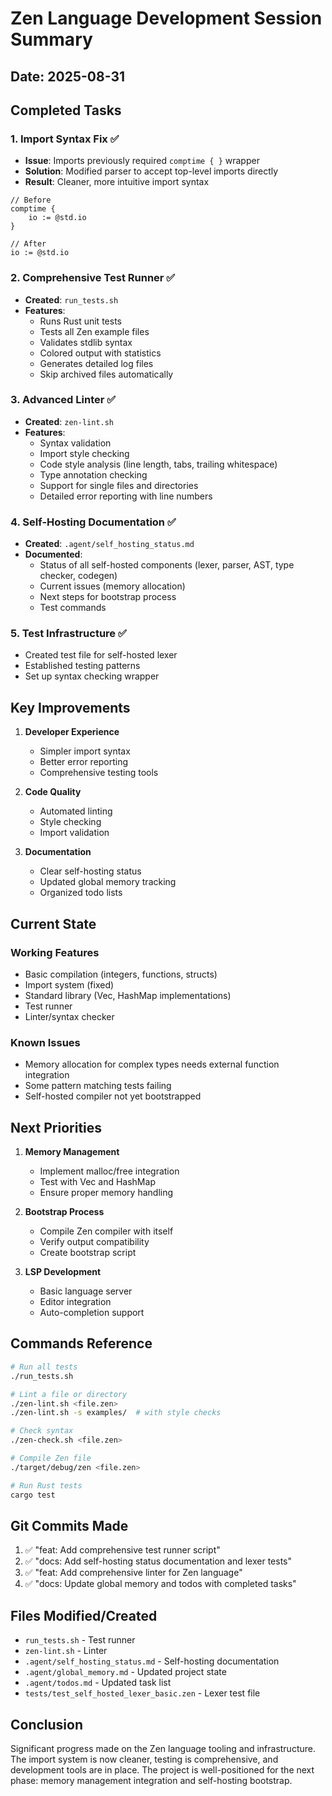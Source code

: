 # Zen Language Development Session Summary

## Date: 2025-08-31

## Completed Tasks

### 1. Import Syntax Fix ✅
- **Issue**: Imports previously required `comptime { }` wrapper
- **Solution**: Modified parser to accept top-level imports directly
- **Result**: Cleaner, more intuitive import syntax
```zen
// Before
comptime {
    io := @std.io
}

// After  
io := @std.io
```

### 2. Comprehensive Test Runner ✅
- **Created**: `run_tests.sh`
- **Features**:
  - Runs Rust unit tests
  - Tests all Zen example files
  - Validates stdlib syntax
  - Colored output with statistics
  - Generates detailed log files
  - Skip archived files automatically

### 3. Advanced Linter ✅
- **Created**: `zen-lint.sh`
- **Features**:
  - Syntax validation
  - Import style checking
  - Code style analysis (line length, tabs, trailing whitespace)
  - Type annotation checking
  - Support for single files and directories
  - Detailed error reporting with line numbers

### 4. Self-Hosting Documentation ✅
- **Created**: `.agent/self_hosting_status.md`
- **Documented**:
  - Status of all self-hosted components (lexer, parser, AST, type checker, codegen)
  - Current issues (memory allocation)
  - Next steps for bootstrap process
  - Test commands

### 5. Test Infrastructure ✅
- Created test file for self-hosted lexer
- Established testing patterns
- Set up syntax checking wrapper

## Key Improvements

1. **Developer Experience**
   - Simpler import syntax
   - Better error reporting
   - Comprehensive testing tools

2. **Code Quality**
   - Automated linting
   - Style checking
   - Import validation

3. **Documentation**
   - Clear self-hosting status
   - Updated global memory tracking
   - Organized todo lists

## Current State

### Working Features
- Basic compilation (integers, functions, structs)
- Import system (fixed)
- Standard library (Vec, HashMap implementations)
- Test runner
- Linter/syntax checker

### Known Issues
- Memory allocation for complex types needs external function integration
- Some pattern matching tests failing
- Self-hosted compiler not yet bootstrapped

## Next Priorities

1. **Memory Management**
   - Implement malloc/free integration
   - Test with Vec and HashMap
   - Ensure proper memory handling

2. **Bootstrap Process**
   - Compile Zen compiler with itself
   - Verify output compatibility
   - Create bootstrap script

3. **LSP Development**
   - Basic language server
   - Editor integration
   - Auto-completion support

## Commands Reference

```bash
# Run all tests
./run_tests.sh

# Lint a file or directory
./zen-lint.sh <file.zen>
./zen-lint.sh -s examples/  # with style checks

# Check syntax
./zen-check.sh <file.zen>

# Compile Zen file
./target/debug/zen <file.zen>

# Run Rust tests
cargo test
```

## Git Commits Made
1. ✅ "feat: Add comprehensive test runner script"
2. ✅ "docs: Add self-hosting status documentation and lexer tests"
3. ✅ "feat: Add comprehensive linter for Zen language"
4. ✅ "docs: Update global memory and todos with completed tasks"

## Files Modified/Created
- `run_tests.sh` - Test runner
- `zen-lint.sh` - Linter
- `.agent/self_hosting_status.md` - Self-hosting documentation
- `.agent/global_memory.md` - Updated project state
- `.agent/todos.md` - Updated task list
- `tests/test_self_hosted_lexer_basic.zen` - Lexer test file

## Conclusion

Significant progress made on the Zen language tooling and infrastructure. The import system is now cleaner, testing is comprehensive, and development tools are in place. The project is well-positioned for the next phase: memory management integration and self-hosting bootstrap.